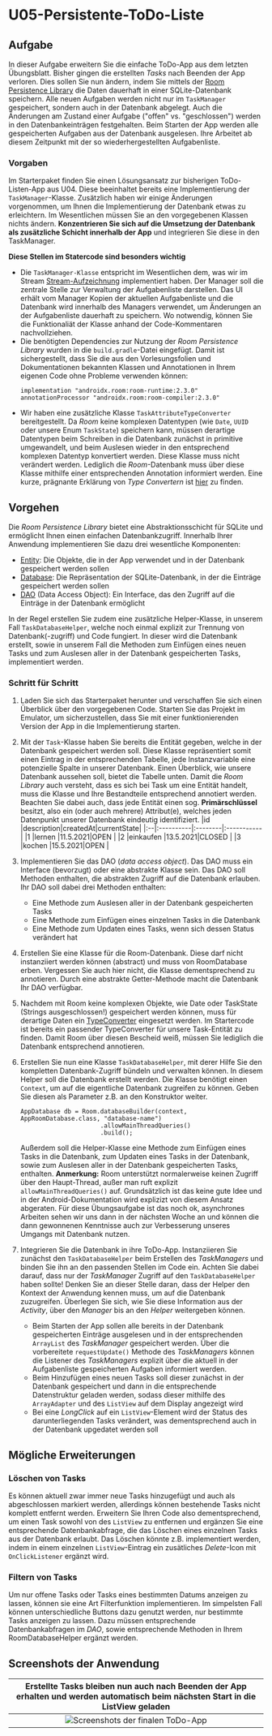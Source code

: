 # U05-Persistente-ToDo-Liste

## Aufgabe

In dieser Aufgabe erweitern Sie die einfache ToDo-App aus dem letzten Übungsblatt. Bisher gingen die erstellten _Tasks_ nach Beenden der App verloren. Dies sollen Sie nun ändern, indem Sie mittels der [Room Persistence Library](https://developer.android.com/training/data-storage/room) die Daten dauerhaft in einer SQLite-Datenbank speichern. Alle neuen Aufgaben werden nicht nur im `TaskManager` gespeichert, sondern auch in der Datenbank abgelegt. Auch die Änderungen am Zustand einer Aufgabe ("offen" vs. "geschlossen") werden in den Datenbankeinträgen festgehalten. Beim Starten der App werden alle gespeicherten Aufgaben aus der Datenbank ausgelesen. Ihre Arbeitet ab diesem Zeitpunkt mit der so wiederhergestellten Aufgabenliste.

### Vorgaben

Im Starterpaket finden Sie einen Lösungsansatz zur bisherigen ToDo-Listen-App aus U04. Diese beeinhaltet bereits eine Implementierung der `TaskManager`-Klasse. Zusätzlich haben wir einige Änderungen vorgenommen, um Ihnen die Implementierung der Datenbank etwas zu erleichtern. Im Wesentlichen müssen Sie an den vorgegebenen Klassen nichts ändern. **Konzentrieren Sie sich auf die Umsetzung der Datenbank als zusätzliche Schicht innerhalb der App** und integrieren Sie diese in den TaskManager.

**Diese Stellen im Statercode sind besonders wichtig**

- Die `TaskManager-Klasse` entspricht im Wesentlichen dem, was wir im Stream [Stream-Aufzeichnung](https://www.youtube.com/watch?v=6m_b9NZGD6w) implementiert haben. Der Manager soll die zentrale Stelle zur Verwaltung der Aufgabenliste darstellen. Das UI erhält vom Manager Kopien der aktuellen Aufgabenliste und die Datenbank wird innerhalb des Managers verwendet, um Änderungen an der Aufgabenliste dauerhaft zu speichern. Wo notwendig, können Sie die Funktionaliät der Klasse anhand der Code-Kommentaren nachvollziehen.
- Die benötigten Dependencies zur Nutzung der _Room Persistence Library_ wurden in die `build.gradle`-Datei eingefügt. Damit ist sichergestellt, dass Sie die aus den Vorlesungsfolien und Dokumentationen bekannten Klassen und Annotationen in Ihrem eigenen Code ohne Probleme verwenden können:
   ```
   implementation "androidx.room:room-runtime:2.3.0"
   annotationProcessor "androidx.room:room-compiler:2.3.0"
   ```
- Wir haben eine zusätzliche Klasse `TaskAttributeTypeConverter` bereitgestellt. Da _Room_ keine komplexen Datentypen (wie `Date`, `UUID` oder unsere Enum `TaskState`) speichern kann, müssen derartige Datentypen beim Schreiben in die Datenbank zunächst in primitive umgewandelt, und beim Auslesen wieder in den entsprechend komplexen Datentyp konvertiert werden. Diese Klasse muss nicht verändert werden. Lediglich die _Room_-Datenbank muss über diese Klasse mithilfe einer entsprechenden Annotation informiert werden. Eine kurze, prägnante Erklärung von _Type Convertern_ ist [hier](https://developer.android.com/training/data-storage/room/referencing-data) zu finden. 

## Vorgehen
Die _Room Persistence Library_ bietet eine Abstraktionsschicht für SQLite und ermöglicht Ihnen einen einfachen Datenbankzugriff. Innerhalb Ihrer Anwendung implementieren Sie dazu drei wesentliche Komponenten:

- [Entity](https://developer.android.com/training/data-storage/room/defining-data): Die Objekte, die in der App verwendet und in der Datenbank gespeichert werden sollen
- [Database](https://developer.android.com/reference/kotlin/androidx/room/Database): Die Repräsentation der SQLite-Datenbank, in der die Einträge gespeichert werden sollen
- [DAO](https://developer.android.com/training/data-storage/room/accessing-data) (Data Access Object): Ein Interface, das den Zugriff auf die Einträge in der Datenbank ermöglicht

In der Regel erstellen Sie zudem eine zusätzliche Helper-Klasse, in unserem Fall `TaskDatabaseHelper`, welche noch einmal explizit zur Trennung von Datenbank(-zugriff) und Code fungiert. In dieser wird die Datenbank erstellt, sowie in unserem Fall die Methoden zum Einfügen eines neuen Tasks und zum Auslesen aller in der Datenbank gespeicherten Tasks, implementiert werden.

### Schritt für Schritt

1. Laden Sie sich das Starterpaket herunter und verschaffen Sie sich einen Überblick über den vorgegebenen Code. Starten Sie das Projekt im Emulator, um sicherzustellen, dass Sie mit einer funktionierenden Version der App in die Implementierung starten.
2. Mit der `Task`-Klasse haben Sie bereits die Entität gegeben, welche in der Datenbank gespeichert werden soll. Diese Klasse repräsentiert somit einen Eintrag in der entsprechenden Tabelle, jede Instanzvariable eine potenzielle Spalte in unserer Datenbank. Einen Überblick, wie unsere Datenbank aussehen soll, bietet die Tabelle unten. Damit die _Room Library_ auch versteht, dass es sich bei Task um eine Entität handelt, muss die Klasse und Ihre Bestandteile entsprechend annotiert werden. Beachten Sie dabei auch, dass jede Entität einen sog. **Primärschlüssel** besitzt, also ein (oder auch mehrere) Attribut(e), welches jeden Datenpunkt unserer Datenbank eindeutig identifiziert.
    |id |description|createdAt|currentState|
    |:--|:----------|:--------|:-----------|
    |1  |lernen     |11.5.2021|OPEN        |
    |2  |einkaufen  |13.5.2021|CLOSED      |
    |3  |kochen     |15.5.2021|OPEN        |


3. Implementieren Sie das DAO (_data access object_). Das DAO muss ein Interface (bevorzugt) oder eine abstrakte Klasse sein. Das DAO soll Methoden enthalten, die abstrakten Zugriff auf die Datenbank erlauben. Ihr DAO soll dabei drei Methoden enthalten:
    * Eine Methode zum Auslesen aller in der Datenbank gespeicherten Tasks
    * Eine Methode zum Einfügen eines einzelnen Tasks in die Datenbank
    * Eine Methode zum Updaten eines Tasks, wenn sich dessen Status verändert hat
4. Erstellen Sie eine Klasse für die Room-Datenbank. Diese darf nicht instanziiert werden können (abstract) und muss von RoomDatabase erben. Vergessen Sie auch hier nicht, die Klasse dementsprechend zu annotieren. Durch eine abstrakte Getter-Methode macht die Datenbank Ihr DAO verfügbar. 
5. Nachdem mit Room keine komplexen Objekte, wie Date oder TaskState (Strings ausgeschlossen!) gespeichert werden können, muss für derartige Daten ein [TypeConverter](https://developer.android.com/training/data-storage/room/referencing-data) eingesetzt werden. Im Startercode ist bereits ein passender TypeConverter für unsere Task-Entität zu finden. Damit Room über diesen Bescheid weiß, müssen Sie lediglich die Datenbank entsprechend annotieren.
6. Erstellen Sie nun eine Klasse `TaskDatabaseHelper`, mit derer Hilfe Sie den kompletten Datenbank-Zugriff bündeln und verwalten können. In diesem Helper soll die Datenbank erstellt werden. Die Klasse benötigt einen `Context`, um auf die eigentliche Datenbank zugreifen zu können. Geben Sie diesen als Parameter z.B. an den Konstruktor weiter.

    ```
    AppDatabase db = Room.databaseBuilder(context, AppRoomDatabase.class, "database-name")
                          .allowMainThreadQueries()
                          .build();
    ```
   Außerdem soll die Helper-Klasse eine Methode zum Einfügen eines Tasks in die Datenbank, zum Updaten eines Tasks in der Datenbank, sowie zum Auslesen aller in der Datenbank      gespeicherten Tasks, enthalten.
   **Anmerkung:** Room unterstützt normalerweise keinen Zugriff über den Haupt-Thread, außer man ruft explizit `allowMainThreadQueries()` auf. Grundsätzlich ist das keine gute Idee und in der Android-Dokumentation wird explizizt von diesem Ansatz abgeraten. Für diese Übungsaufgabe ist das noch ok, asynchrones Arbeiten sehen wir uns dann in der nächsten Woche an und können die dann gewonnenen Kenntnisse auch zur Verbesserung unseres Umgangs mit Datenbank nutzen.

7. Integrieren Sie die Datenbank in ihre ToDo-App. Instanziieren Sie zunächst den `TaskDatabaseHelper` beim Erstellen des _TaskManagers_ und binden Sie ihn an den passenden Stellen im Code ein. Achten Sie dabei darauf, dass nur der _TaskManager_ Zugriff auf den `TaskDatabaseHelper` haben sollte! Denken Sie an dieser Stelle daran, dass der Helper den Kontext der Anwendung kennen muss, um auf die Datenbank zuzugreifen. Überlegen Sie sich, wie Sie diese Information aus der _Activity_, über den _Manager_ bis an den _Helper_ weitergeben können.
    * Beim Starten der App sollen alle bereits in der Datenbank gespeicherten Einträge ausgelesen und in der entsprechenden `ArrayList` des _TaskManager_ gespeichert werden. Über die vorbereitete `requestUpdate()` Methode des _TaskManagers_ können die Listener des _TaskManagers_ explizit über die aktuell in der Aufgabenliste gespeicherten Aufgaben informiert werden.
    * Beim Hinzufügen eines neuen Tasks soll dieser zunächst in der Datenbank gespeichert und dann in die entsprechende Datenstruktur geladen werden, sodass dieser mithilfe des `ArrayAdapter` und des `ListView` auf dem Display angezeigt wird
    * Bei eine _LongClick_ auf ein `ListView`-Element wird der Status des darunterliegenden Tasks verändert, was dementsprechend auch in der Datenbank upgedatet werden soll

## Mögliche Erweiterungen

### Löschen von Tasks
Es können aktuell zwar immer neue Tasks hinzugefügt und auch als abgeschlossen markiert werden, allerdings können bestehende Tasks nicht komplett entfernt werden. Erweitern Sie Ihren Code also dementsprechend, um einen Task sowohl von des `ListView` zu entfernen und ergänzen Sie eine entsprechende Datenbankabfrage, die das Löschen eines einzelnen Tasks aus der Datenbank erlaubt. Das Löschen könnte z.B. implementiert werden, indem in einem einzelnen `ListView`-Eintrag ein zusätliches _Delete_-Icon mit `OnClickListener` ergänzt wird.

### Filtern von Tasks
Um nur offene Tasks oder Tasks eines bestimmten Datums anzeigen zu lassen, können sie eine Art Filterfunktion implementieren. Im simpelsten Fall können unterschiedliche Buttons dazu genutzt werden, nur bestimmte Tasks anzeigen zu lassen. Dazu müssen entsprechende Datenbankabfragen im _DAO_, sowie entsprechende Methoden in Ihrem RoomDatabaseHelper ergänzt werden.

## Screenshots der Anwendung

|  Erstellte Tasks bleiben nun auch nach Beenden der App erhalten und werden automatisch beim nächsten Start in die ListView geladen   |
|:------:|
| ![Screenshots der finalen ToDo-App](./docs/screenshot_to_do_liste.png)   |
